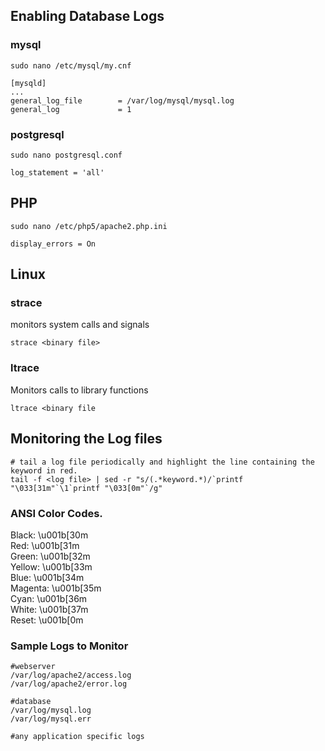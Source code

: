 ## Enabling Database Logs

### mysql
```
sudo nano /etc/mysql/my.cnf

[mysqld]
...
general_log_file        = /var/log/mysql/mysql.log
general_log             = 1
```
### postgresql
```
sudo nano postgresql.conf

log_statement = 'all'

```
## PHP 
```
sudo nano /etc/php5/apache2.php.ini

display_errors = On
```

## Linux 

### strace
monitors system calls and signals 
```
strace <binary file>
```

### ltrace
Monitors calls to library functions
```
ltrace <binary file
```

## Monitoring the Log files
```
# tail a log file periodically and highlight the line containing the keyword in red. 
tail -f <log file> | sed -r "s/(.*keyword.*)/`printf "\033[31m"`\1`printf "\033[0m"`/g"
```
### ANSI Color Codes. 
Black: \u001b[30m  
Red: \u001b[31m  
Green: \u001b[32m  
Yellow: \u001b[33m  
Blue: \u001b[34m  
Magenta: \u001b[35m  
Cyan: \u001b[36m  
White: \u001b[37m  
Reset: \u001b[0m  

### Sample Logs to Monitor
```
#webserver
/var/log/apache2/access.log
/var/log/apache2/error.log

#database
/var/log/mysql.log
/var/log/mysql.err

#any application specific logs
```
